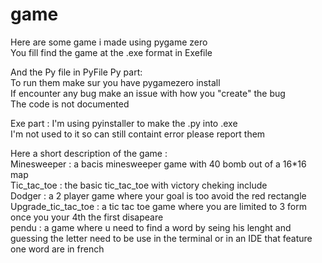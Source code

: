 # game

Here are some game i made using pygame zero  
You fill find the game at the .exe format in Exefile   

And the Py file in PyFile
Py part:       
  To run them make sur you have pygamezero install   
  If encounter any bug make an issue with how you "create" the bug   
  The code is not documented  

Exe part :
I'm using pyinstaller to make the .py into .exe    
I'm not used to it so can still containt error please report them

Here a short description of the game :   
  Minesweeper : a bacis minesweeper game with 40 bomb out of a 16*16 map   
  Tic_tac_toe : the basic tic_tac_toe with victory cheking include   
  Dodger : a 2 player game where your goal is too avoid the red rectangle   
  Upgrade_tic_tac_toe : a tic tac toe game where you are limited to 3 form once you your 4th the first disapeare    
  pendu : a game where u need to find a word by seing his lenght and guessing the letter need to be use in the terminal or in an IDE that feature one word are in french   

